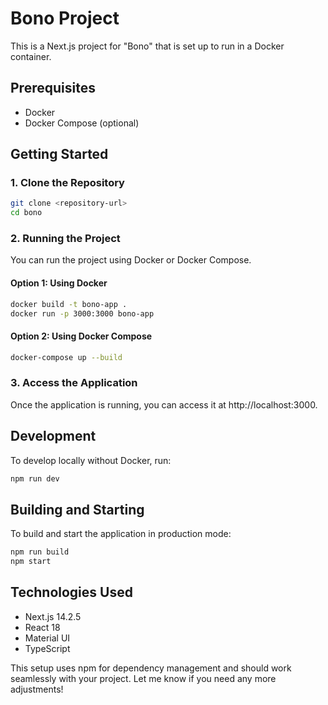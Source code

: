 # Bono Project

This is a Next.js project for "Bono" that is set up to run in a Docker container.

## Prerequisites

-   Docker
-   Docker Compose (optional)

## Getting Started

### 1. Clone the Repository

```bash
git clone <repository-url>
cd bono
```

### 2. Running the Project

You can run the project using Docker or Docker Compose.

#### Option 1: Using Docker

```bash
docker build -t bono-app .
docker run -p 3000:3000 bono-app
```

#### Option 2: Using Docker Compose

```bash
docker-compose up --build
```

### 3. Access the Application

Once the application is running, you can access it at http://localhost:3000.

## Development

To develop locally without Docker, run:

```bash
npm run dev
```

## Building and Starting

To build and start the application in production mode:

```bash
npm run build
npm start
```

## Technologies Used

-   Next.js 14.2.5
-   React 18
-   Material UI
-   TypeScript

This setup uses npm for dependency management and should work seamlessly with your project. Let me know if you need any more adjustments!
